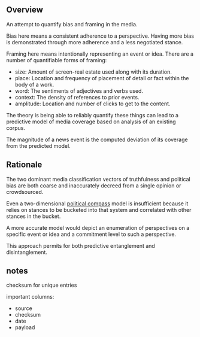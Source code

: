 ## Overview

An attempt to quantify bias and framing in the media.

Bias here means a consistent adherence to a perspective. Having more bias is demonstrated through more adherence and a less negotiated stance.

Framing here means intentionally representing an event or idea. There are a number of quantifiable forms of framing:

  * size: Amount of screen-real estate used along with its duration.
  * place: Location and frequency of placement of detail or fact within the body of a work.
  * word: The sentiments of adjectives and verbs used.
  * context: The density of references to prior events.
  * amplitude: Location and number of clicks to get to the content.

The theory is being able to reliably quantify these things can lead to a predictive model of media coverage based on analysis of an existing corpus.

The magnitude of a news event is the computed deviation of its coverage from the predicted model.


## Rationale

The two dominant media classification vectors of truthfulness and political bias are both coarse and inaccurately  decreed from a single opinion or crowdsourced.

Even a two-dimensional [political compass](https://en.wikipedia.org/wiki/Political_compass) model is insufficient because it relies on stances to be bucketed into that system and correlated with other stances in the bucket.

A more accurate model would depict an enumeration of perspectives on a specific event or idea and a commitment level to such a perspective. 

This approach permits for both predictive entanglement and disintanglement.

## notes

checksum for unique entries

important columns:

  * source
  * checksum
  * date
  * payload
